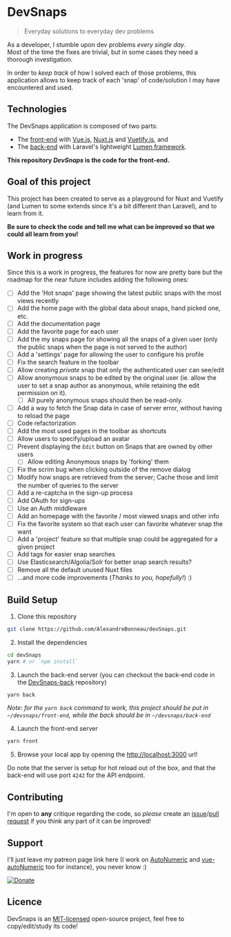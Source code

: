 # DevSnaps

> Everyday solutions to everyday dev problems

As a developer, I stumble upon dev problems *every single day*.<br>
Most of the time the fixes are trivial, but in some cases they need a thorough investigation.

In order to *keep track* of how I solved each of those problems, this application allows to keep track of each 'snap' of code/solution I may have encountered and used.


## Technologies

The DevSnaps application is composed of two parts:
- The [front-end](https://github.com/AlexandreBonneau/devSnaps) with [Vue.js](https://github.com/vuejs/vue), [Nuxt.js](https://github.com/nuxt/nuxt.js) and [Vuetify.js](https://vuetifyjs.com/), and
- The [back-end](https://github.com/AlexandreBonneau/devSnaps-back) with Laravel's lightweight [Lumen framework](https://github.com/laravel/lumen).

**This repository *DevSnaps* is the code for the front-end.**

## Goal of this project

This project has been created to serve as a playground for Nuxt and Vuetify (and Lumen to some extends since it's a bit different than Laravel), and to learn from it.

**Be sure to check the code and tell me what can be improved so that we could all learn from you!**

## Work in progress

Since this is a work in progress, the features for now are pretty bare but the roadmap for the near future includes adding the following ones:
- [ ] Add the 'Hot snaps' page showing the latest public snaps with the most views recently
- [ ] Add the home page with the global data about snaps, hand picked one, etc.
- [ ] Add the documentation page
- [ ] Add the favorite page for each user
- [ ] Add the my snaps page for showing all the snaps of a given user (only the public snaps when the page is not served to the author)
- [ ] Add a 'settings' page for allowing the user to configure his profile
- [ ] Fix the search feature in the toolbar
- [ ] Allow creating *private* snap that only the authenticated user can see/edit
- [ ] Allow anonymous snaps to be edited by the original user (ie. allow the user to set a snap author as anonymous, while retaining the edit permission on it).
  - [ ] All purely anonymous snaps should then be read-only.
- [ ] Add a way to fetch the Snap data in case of server error, without having to reload the page
- [ ] Code refactorization
- [ ] Add the most used pages in the toolbar as shortcuts
- [ ] Allow users to specify/upload an avatar
- [ ] Prevent displaying the `Edit` button on Snaps that are owned by other users
  - [ ] Allow editing Anonymous snaps by 'forking' them
- [ ] Fix the scrim bug when clicking outside of the remove dialog
- [ ] Modify how snaps are retrieved from the server; Cache those and limit the number of queries to the server
- [ ] Add a re-captcha in the sign-up process
- [ ] Add OAuth for sign-ups
- [ ] Use an Auth middleware
- [ ] Add an homepage with the favorite / most viewed snaps and other info
- [ ] Fix the favorite system so that each user can favorite whatever snap the want
- [ ] Add a 'project' feature so that multiple snap could be aggregated for a given project
- [ ] Add tags for easier snap searches
- [ ] Use Elasticsearch/Algolia/Solr for better snap search results?
- [ ] Remove all the default unused Nuxt files
- [ ] ...and more code improvements (*Thanks to you, hopefully!*) :)

## Build Setup

1. Clone this repository
```bash
git clone https://github.com/AlexandreBonneau/devSnaps.git
```
2. Install the dependencies
```bash
cd devSnaps
yarn # or `npm install`
```
3. Launch the back-end server (you can checkout the back-end code in the [DevSnaps-back](https://github.com/AlexandreBonneau/devSnaps-back) repository)
```bash
yarn back
```
*Note: for the `yarn back` command to work, this project should be put in `~/devsnaps/front-end`, while the back should be in `~/devsnaps/back-end`*

4. Launch the front-end server
```bash
yarn front
```
5. Browse your local app by opening the [http://localhost:3000](http://localhost:3000) url!

Do note that the server is setup for hot reload out of the box, and that the back-end will use port `4242` for the API endpoint.

## Contributing

I'm open to **any** critique regarding the code, so *please* create an [issue](https://github.com/AlexandreBonneau/devSnaps/issues/new)/[pull request](https://github.com/AlexandreBonneau/devSnaps/compare) if you think any part of it can be improved!

## Support

I'll just leave my patreon page link here (I work on [AutoNumeric](https://github.com/autoNumeric/autoNumeric/) and [vue-autoNumeric](https://github.com/autoNumeric/vue-autoNumeric) too for instance), you never know :)

[![Donate][patreon-image]][patreon-url]

## Licence

DevSnaps is an [MIT-licensed](http://opensource.org/licenses/MIT) open-source project, feel free to copy/edit/study its code!


[patreon-url]: https://www.patreon.com/user?u=4810062
[patreon-image]: https://img.shields.io/badge/patreon-donate-orange.svg
